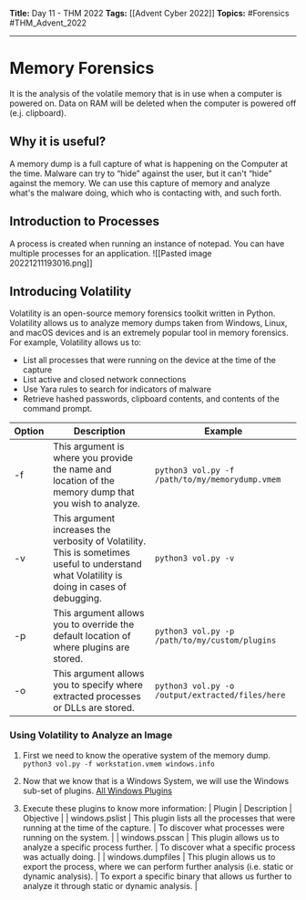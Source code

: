 **Title:** Day 11 - THM 2022
**Tags:** [[Advent Cyber 2022]]
**Topics:** #Forensics #THM_Advent_2022 

---
# Memory Forensics
It is the analysis of the volatile memory that is in use when a computer is powered on. Data on RAM will be deleted when the computer is powered off (e.j. clipboard).

## Why it is useful?
A memory dump is a full capture of what is happening on the Computer at the time. Malware can try to “hide” against the user, but it can't “hide” against the memory.
We can use this capture of memory and analyze what's the malware doing, which who is contacting with, and such forth.

## Introduction to Processes
A process is created when running an instance of notepad. You can have multiple processes for an application. 
![[Pasted image 20221211193016.png]]

## Introducing Volatility
Volatility is an open-source memory forensics toolkit written in Python. Volatility allows us to analyze memory dumps taken from Windows, Linux, and macOS devices and is an extremely popular tool in memory forensics. For example, Volatility allows us to:
-   List all processes that were running on the device at the time of the capture
-   List active and closed network connections
-   Use Yara rules to search for indicators of malware
-   Retrieve hashed passwords, clipboard contents, and contents of the command prompt.

| Option | Description | Example |
| --- | --- | --- |
| -f | This argument is where you provide the name and location of the memory dump that you wish to analyze. | ``python3 vol.py -f /path/to/my/memorydump.vmem`` |
| -v | This argument increases the verbosity of Volatility. This is sometimes useful to understand what Volatility is doing in cases of debugging. | ``python3 vol.py -v`` |
| -p | This argument allows you to override the default location of where plugins are stored. | ``python3 vol.py -p /path/to/my/custom/plugins`` |
| -o | This argument allows you to specify where extracted processes or DLLs are stored. | ``python3 vol.py -o /output/extracted/files/here`` |

### Using Volatility to Analyze an Image
1. First we need to know the operative system of the memory dump.
`python3 vol.py -f workstation.vmem windows.info`

2. Now that we know that is a Windows System, we will use the Windows sub-set of plugins.
[All Windows Plugins](https://volatility3.readthedocs.io/en/stable/volatility3.plugins.windows.html)

3. Execute these plugins to know more information:
| Plugin | Description | Objective |
| windows.pslist | This plugin lists all the processes that were running at the time of the capture. | To discover what processes were running on the system. |
| windows.psscan | This plugin allows us to analyze a specific process further.	| To discover what a specific process was actually doing. |
| windows.dumpfiles | This plugin allows us to export the process, where we can perform further analysis (i.e. static or dynamic analysis). | To export a specific binary that allows us further to analyze it through static or dynamic analysis. |


